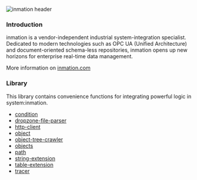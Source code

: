 ![inmation header](http://www.inmation.com/images/inmation_github_header.png "inmation")

### Introduction

inmation is a vendor-independent industrial system-integration specialist. Dedicated to modern technologies such as OPC UA (Unified Architecture) and document-oriented schema-less repositories, inmation opens up new horizons for enterprise real-time data management.

More information on [inmation.com](http://inmation.com)

### Library

This library contains convenience functions for integrating powerful logic in system:inmation.

- [condition](./docs/condition.md "condition")
- [dropzone-file-parser](./docs/dropzone-file-parser.md "dropzone-file-parser")
- [http-client](./docs/http-client.md "http-client")
- [object](./docs/object.md "object")
- [object-tree-crawler](./docs/object-tree-crawler.md "object-tree-crawler")
- [objects](./docs/objects.md "objects")
- [path](./docs/path.md "path")
- [string-extension](./docs/string-extension.md "string-extension")
- [table-extension](./docs/table-extension.md "table-extension")
- [tracer](./docs/tracer.md "tracer")
